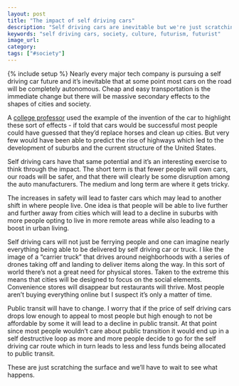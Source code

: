 ```yaml
---
layout: post
title: "The impact of self driving cars"
description: "Self driving cars are inevitable but we're just scratching the surface of the changes they'll bring. The imemdiate effects are obvious. The secondary ones not so much."
keywords: "self driving cars, society, culture, futurism, futurist"
image_url:
category:
tags: ["#society"]
---
```

{% include setup %}
Nearly every major tech company is pursuing a self driving car future and it’s inevitable that at some point most cars on the road will be completely autonomous. Cheap and easy transportation is the immediate change but there will be massive secondary effects to the shapes of cities and society.

A [college professor](https://www.johnson.cornell.edu/Faculty-And-Research/Profile?id=lvo2
) used the example of the invention of the car to highlight these sort of effects - if told that cars would be successful most people could have guessed that they’d replace horses and clean up cities. But very few would have been able to predict the rise of highways which led to the development of suburbs and the current structure of the United States.

Self driving cars have that same potential and it’s an interesting exercise to think through the impact. The short term is that fewer people will own cars, our roads will be safer, and that there will clearly be some disruption among the auto manufacturers. The medium and long term are where it gets tricky.

The increases in safety will lead to faster cars which may lead to another shift in where people live. One idea is that people will be able to live further and further away from cities which will lead to a decline in suburbs with more people opting to live in more remote areas while also leading to a boost in urban living.

Self driving cars will not just be ferrying people and one can imagine nearly everything being able to be delivered by self driving car or truck. I like the image of a “carrier truck” that drives around neighborhoods with a series of drones taking off and landing to deliver items along the way. In this sort of world there’s not a great need for physical stores. Taken to the extreme this means that cities will be designed to focus on the social elements. Convenience stores will disappear but restaurants will thrive. Most people aren’t buying everything online but I suspect it’s only a matter of time.

Public transit will have to change. I worry that if the price of self driving cars drops low enough to appeal to most people but high enough to not be affordable by some it will lead to a decline in public transit. At that point since most people wouldn’t care about public transition it would end up in a self destructive loop as more and more people decide to go for the self driving car route which in turn leads to less and less funds being allocated to public transit.

These are just scratching the surface and we’ll have to wait to see what happens.
